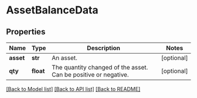 # AssetBalanceData

## Properties
Name | Type | Description | Notes
------------ | ------------- | ------------- | -------------
**asset** | **str** | An asset. | [optional] 
**qty** | **float** | The quantity changed of the asset. Can be positive or negative. | [optional] 

[[Back to Model list]](../README.md#documentation-for-models) [[Back to API list]](../README.md#documentation-for-api-endpoints) [[Back to README]](../README.md)

